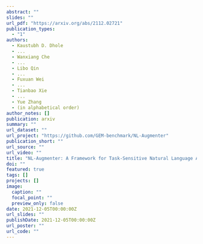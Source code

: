 ```yaml
---
abstract: ""
slides: ""
url_pdf: "https://arxiv.org/abs/2112.02721"
publication_types:
  - "1"
authors:
  - Kaustubh D. Dhole
  - ...
  - Wanxiang Che
  - ...
  - Libo Qin
  - ...
  - Fuxuan Wei
  - ...
  - Tianbao Xie
  - ...
  - Yue Zhang
  - (in alphabetical order)
author_notes: []
publication: arxiv
summary: ""
url_dataset: ""
url_project: "https://github.com/GEM-benchmark/NL-Augmenter"
publication_short: ""
url_source: ""
url_video: ""
title: "NL-Augmenter: A Framework for Task-Sensitive Natural Language Augmentation"
doi: ""
featured: true
tags: []
projects: []
image:
  caption: ""
  focal_point: ""
  preview_only: false
date: 2021-12-05T00:00:00Z
url_slides: ""
publishDate: 2021-12-05T00:00:00Z
url_poster: ""
url_code: ""
---
```

